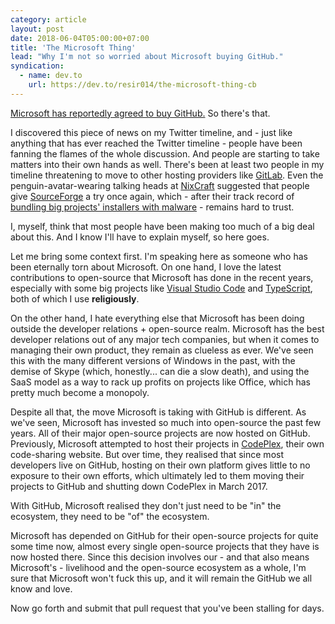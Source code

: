 ```yaml
---
category: article
layout: post
date: 2018-06-04T05:00:00+07:00
title: 'The Microsoft Thing'
lead: "Why I'm not so worried about Microsoft buying GitHub."
syndication:
  - name: dev.to
    url: https://dev.to/resir014/the-microsoft-thing-cb
---
```


[Microsoft has reportedly agreed to buy GitHub.](https://www.theverge.com/2018/6/3/17422752/microsoft-github-acquisition-rumors) So there's that.

I discovered this piece of news on my Twitter timeline, and - just like anything that has ever reached the Twitter timeline - people have been fanning the flames of the whole discussion. And people are starting to take matters into their own hands as well. There's been at least two people in my timeline threatening to move to other hosting providers like [GitLab](https://gitlab.com/). Even the penguin-avatar-wearing talking heads at [NixCraft](https://twitter.com/nixcraft/status/1003391038612897792) suggested that people give [SourceForge](https://sourceforge.net/) a try once again, which - after their track record of [bundling big projects' installers with malware](https://www.howtogeek.com/218764/warning-don%E2%80%99t-download-software-from-sourceforge-if-you-can-help-it/) - remains hard to trust.

I, myself, think that most people have been making too much of a big deal about this. And I know I'll have to explain myself, so here goes.

Let me bring some context first. I'm speaking here as someone who has been eternally torn about Microsoft. On one hand, I love the latest contributions to open-source that Microsoft has done in the recent years, especially with some big projects like [Visual Studio Code](https://code.visualstudio.com/) and [TypeScript](https://www.typescriptlang.org), both of which I use **religiously**.

On the other hand, I hate everything else that Microsoft has been doing outside the developer relations + open-source realm. Microsoft has the best developer relations out of any major tech companies, but when it comes to managing their own product, they remain as clueless as ever. We've seen this with the many different versions of Windows in the past, with the demise of Skype (which, honestly... can die a slow death), and using the SaaS model as a way to rack up profits on projects like Office, which has pretty much become a monopoly.

Despite all that, the move Microsoft is taking with GitHub is different. As we've seen, Microsoft has invested so much into open-source the past few years. All of their major open-source projects are now hosted on GitHub. Previously, Microsoft attempted to host their projects in [CodePlex](https://en.wikipedia.org/wiki/CodePlex), their own code-sharing website. But over time, they realised that since most developers live on GitHub, hosting on their own platform gives little to no exposure to their own efforts, which ultimately led to them moving their projects to GitHub and shutting down CodePlex in March 2017.

With GitHub, Microsoft realised they don't just need to be "in" the ecosystem, they need to be "of" the ecosystem.

Microsoft has depended on GitHub for their open-source projects for quite some time now, almost every single open-source projects that they have is now hosted there. Since this decision involves our - and that also means Microsoft's - livelihood and the open-source ecosystem as a whole, I'm sure that Microsoft won't fuck this up, and it will remain the GitHub we all know and love.

Now go forth and submit that pull request that you've been stalling for days.
